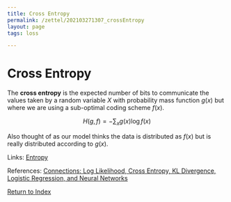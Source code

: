 ```yaml
---
title: Cross Entropy
permalink: /zettel/202103271307_crossEntropy
layout: page
tags: loss

---
```

# Cross Entropy

The **cross entropy** is the expected number of bits to communicate the values taken by a 
random variable $X$ with probability mass function $g(x)$ but where we are using a sub-optimal 
coding scheme $f(x)$.

$$
H(g, f) = - \sum_x g(x) \log f(x)
$$

Also thought of as our model thinks the data is distributed as $f(x)$ but is really distributed according to 
$g(x)$.

Links: [Entropy](202103271322_entropy)

References: [Connections: Log Likelihood, Cross Entropy, KL Divergence, Logistic Regression, and Neural Networks](https://glassboxmedicine.com/2019/12/07/connections-log-likelihood-cross-entropy-kl-divergence-logistic-regression-and-neural-networks/)

[Return to Index](index)